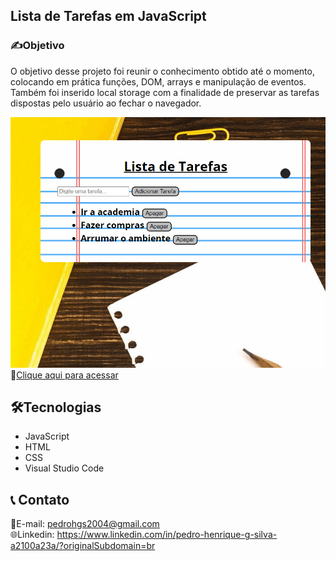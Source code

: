 ## Lista de Tarefas em JavaScript

<h3>✍️Objetivo</h3>

O objetivo desse projeto foi reunir o conhecimento obtido até o momento, colocando em prática funções, DOM, arrays e manipulação de eventos. Também foi inserido local storage com a finalidade de preservar as tarefas dispostas pelo usuário ao fechar o navegador.

![preview](./LT.gif)
🔗[Clique aqui para acessar](https://pedrodevvv.github.io/ListaDeTarefas-JS/)
## 🛠️Tecnologias

* JavaScript
* HTML
* CSS
* Visual Studio Code

## 📞 Contato

📩E-mail: pedrohgs2004@gmail.com <br>
🌐Linkedin: https://www.linkedin.com/in/pedro-henrique-g-silva-a2100a23a/?originalSubdomain=br
